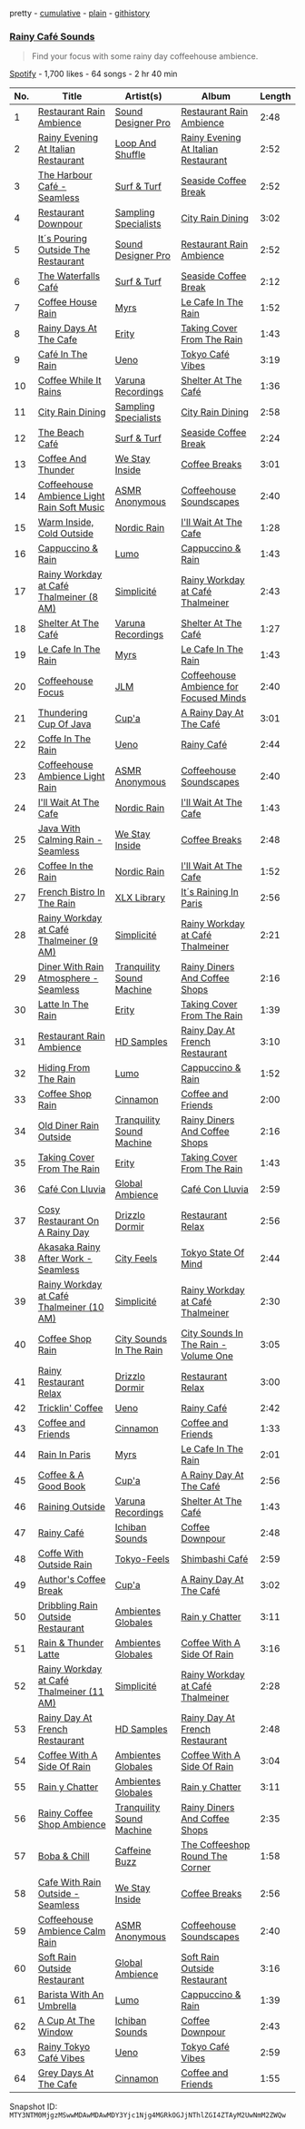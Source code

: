 pretty - [cumulative](/playlists/cumulative/37i9dQZF1DXd4270D43KD3.md) - [plain](/playlists/plain/37i9dQZF1DXd4270D43KD3) - [githistory](https://github.githistory.xyz/mackorone/spotify-playlist-archive/blob/main/playlists/plain/37i9dQZF1DXd4270D43KD3)

### [Rainy Café Sounds](https://open.spotify.com/playlist/37i9dQZF1DXd4270D43KD3)

> Find your focus with some rainy day coffeehouse ambience.

[Spotify](https://open.spotify.com/user/spotify) - 1,700 likes - 64 songs - 2 hr 40 min

| No. | Title | Artist(s) | Album | Length |
|---|---|---|---|---|
| 1 | [Restaurant Rain Ambience](https://open.spotify.com/track/180f6UyQ5p0KujAshrslvK) | [Sound Designer Pro](https://open.spotify.com/artist/7JEDsx3pReEdanif7Q89KC) | [Restaurant Rain Ambience](https://open.spotify.com/album/2PdiwycVx3pXaS8AuzagHB) | 2:48 |
| 2 | [Rainy Evening At Italian Restaurant](https://open.spotify.com/track/1lZVSESMiJc33K3GgRPy4b) | [Loop And Shuffle](https://open.spotify.com/artist/0l1B9knLg0tEkhZx03QgjB) | [Rainy Evening At Italian Restaurant](https://open.spotify.com/album/3EwHnIkQEDJV3uMfwvYBfm) | 2:52 |
| 3 | [The Harbour Café \- Seamless](https://open.spotify.com/track/52l6s4sdjspyuk52GgDZad) | [Surf & Turf](https://open.spotify.com/artist/50629oufjz881d0uHfUC3n) | [Seaside Coffee Break](https://open.spotify.com/album/09wTNxkN0fdoGDQhLtRXo8) | 2:52 |
| 4 | [Restaurant Downpour](https://open.spotify.com/track/7yzrvvsgcvlVdeBlhgaShr) | [Sampling Specialists](https://open.spotify.com/artist/7199IIJK2wW5yNXTaZtYmI) | [City Rain Dining](https://open.spotify.com/album/7fA9NWDSk3mM8wHv7ZnolH) | 3:02 |
| 5 | [It´s Pouring Outside The Restaurant](https://open.spotify.com/track/3x8CvZWOtsDypRaaUcNHOf) | [Sound Designer Pro](https://open.spotify.com/artist/7JEDsx3pReEdanif7Q89KC) | [Restaurant Rain Ambience](https://open.spotify.com/album/2PdiwycVx3pXaS8AuzagHB) | 2:52 |
| 6 | [The Waterfalls Café](https://open.spotify.com/track/51RI17EJHVrXxoKUAYJvDw) | [Surf & Turf](https://open.spotify.com/artist/50629oufjz881d0uHfUC3n) | [Seaside Coffee Break](https://open.spotify.com/album/09wTNxkN0fdoGDQhLtRXo8) | 2:12 |
| 7 | [Coffee House Rain](https://open.spotify.com/track/4bg8GKgI6p3gE0tdG59Y0q) | [Myrs](https://open.spotify.com/artist/6xqQc4rYEbyc9YV7cHZY6Y) | [Le Cafe In The Rain](https://open.spotify.com/album/4TdaYnPo5yEHuR9cUq77rj) | 1:52 |
| 8 | [Rainy Days At The Cafe](https://open.spotify.com/track/4F81JZEcewTX46UYQg7Xsy) | [Erity](https://open.spotify.com/artist/252S10kCSN54mC9V1Q5xV6) | [Taking Cover From The Rain](https://open.spotify.com/album/7iPatYtfjE6okfaK9yMc37) | 1:43 |
| 9 | [Café In The Rain](https://open.spotify.com/track/2pID544kOiACQNwt5Z6n3q) | [Ueno](https://open.spotify.com/artist/7MkZ8iO3uIZ3rf8G8QGLQw) | [Tokyo Café Vibes](https://open.spotify.com/album/4M3gOaUVKaKd5SgvP5LhRD) | 3:19 |
| 10 | [Coffee While It Rains](https://open.spotify.com/track/48ISdBkLhgK6Z1ufc7Rswk) | [Varuna Recordings](https://open.spotify.com/artist/14PnfeDCdj2PHrVMzTTddV) | [Shelter At The Café](https://open.spotify.com/album/0LCH32u7pL6U4xExVWqFgH) | 1:36 |
| 11 | [City Rain Dining](https://open.spotify.com/track/0FPZJufEF25OBtOJ24az6b) | [Sampling Specialists](https://open.spotify.com/artist/7199IIJK2wW5yNXTaZtYmI) | [City Rain Dining](https://open.spotify.com/album/7fA9NWDSk3mM8wHv7ZnolH) | 2:58 |
| 12 | [The Beach Café](https://open.spotify.com/track/5nyEWxmTc1UgfhLxWUy41C) | [Surf & Turf](https://open.spotify.com/artist/50629oufjz881d0uHfUC3n) | [Seaside Coffee Break](https://open.spotify.com/album/09wTNxkN0fdoGDQhLtRXo8) | 2:24 |
| 13 | [Coffee And Thunder](https://open.spotify.com/track/3qC5IK3RBrkyTVRHEylw2z) | [We Stay Inside](https://open.spotify.com/artist/5tNyiiNJv5zJndFwXcCo5O) | [Coffee Breaks](https://open.spotify.com/album/4nV0up5DxPdxx5U7vEsBx3) | 3:01 |
| 14 | [Coffeehouse Ambience Light Rain Soft Music](https://open.spotify.com/track/6FgdZM6hnSTkb348NwRUFF) | [ASMR Anonymous](https://open.spotify.com/artist/1CBbKj7iORJ5c6Kzhx6fAC) | [Coffeehouse Soundscapes](https://open.spotify.com/album/79SkgomzlGpX2gG1IMTxkc) | 2:40 |
| 15 | [Warm Inside, Cold Outside](https://open.spotify.com/track/434i2VvmUIi1nE9uW90cq7) | [Nordic Rain](https://open.spotify.com/artist/6c2zaxb47VSieJR0wLDLAg) | [I'll Wait At The Cafe](https://open.spotify.com/album/39IuODU73SP52VTO6vCCJI) | 1:28 |
| 16 | [Cappuccino & Rain](https://open.spotify.com/track/56ah5USpzhWdOw8Q2TwzJw) | [Lumo](https://open.spotify.com/artist/2T0jucohOQ58uTtQR66BhK) | [Cappuccino & Rain](https://open.spotify.com/album/6kFjJsl43bnqosSa8QxZMQ) | 1:43 |
| 17 | [Rainy Workday at Café Thalmeiner \(8 AM\)](https://open.spotify.com/track/4uAg49wcDsqUm96CZQqCEo) | [Simplicité](https://open.spotify.com/artist/1vU0vxuF92c7UzrpZYfcqi) | [Rainy Workday at Café Thalmeiner](https://open.spotify.com/album/3oS02867WpnFlCcfX4a5sK) | 2:43 |
| 18 | [Shelter At The Café](https://open.spotify.com/track/5uyMrhYH0RuaEnHkGbOWAc) | [Varuna Recordings](https://open.spotify.com/artist/14PnfeDCdj2PHrVMzTTddV) | [Shelter At The Café](https://open.spotify.com/album/0LCH32u7pL6U4xExVWqFgH) | 1:27 |
| 19 | [Le Cafe In The Rain](https://open.spotify.com/track/2HzmDBzs4j3XnVsHUxCYSL) | [Myrs](https://open.spotify.com/artist/6xqQc4rYEbyc9YV7cHZY6Y) | [Le Cafe In The Rain](https://open.spotify.com/album/4TdaYnPo5yEHuR9cUq77rj) | 1:43 |
| 20 | [Coffeehouse Focus](https://open.spotify.com/track/2PRCItMh0Nq0ANyiqKy4Uj) | [JLM](https://open.spotify.com/artist/5qWC37TdUbKjGC9f7SLfWZ) | [Coffeehouse Ambience for Focused Minds](https://open.spotify.com/album/5KVtzJsH2QBcqs2laYG0cY) | 2:40 |
| 21 | [Thundering Cup Of Java](https://open.spotify.com/track/2AszsRKm2z7TofzbPwgoB8) | [Cup'a](https://open.spotify.com/artist/0eqyrqiKaCzdtiCDbAHeh1) | [A Rainy Day At The Café](https://open.spotify.com/album/4TmPPUnD2MJk1w4S7aRKaF) | 3:01 |
| 22 | [Coffe In The Rain](https://open.spotify.com/track/2nuIQ4vubjpVe6dTNGGLY9) | [Ueno](https://open.spotify.com/artist/4HmO0854BukGRVwDDPJl6Q) | [Rainy Café](https://open.spotify.com/album/2NeX3Y6EXSMVU0rsq8yAR3) | 2:44 |
| 23 | [Coffeehouse Ambience Light Rain](https://open.spotify.com/track/6kcI0uFLATgiBuoZlAv4Kv) | [ASMR Anonymous](https://open.spotify.com/artist/1CBbKj7iORJ5c6Kzhx6fAC) | [Coffeehouse Soundscapes](https://open.spotify.com/album/79SkgomzlGpX2gG1IMTxkc) | 2:40 |
| 24 | [I'll Wait At The Cafe](https://open.spotify.com/track/7K0umM6p5s0NLHN87VxaML) | [Nordic Rain](https://open.spotify.com/artist/6c2zaxb47VSieJR0wLDLAg) | [I'll Wait At The Cafe](https://open.spotify.com/album/39IuODU73SP52VTO6vCCJI) | 1:43 |
| 25 | [Java With Calming Rain \- Seamless](https://open.spotify.com/track/484jlNAhC8DzsSOgoKCFRk) | [We Stay Inside](https://open.spotify.com/artist/5tNyiiNJv5zJndFwXcCo5O) | [Coffee Breaks](https://open.spotify.com/album/4nV0up5DxPdxx5U7vEsBx3) | 2:48 |
| 26 | [Coffee In the Rain](https://open.spotify.com/track/1Fz5lI8VFdo1BEeKcHAHDz) | [Nordic Rain](https://open.spotify.com/artist/6c2zaxb47VSieJR0wLDLAg) | [I'll Wait At The Cafe](https://open.spotify.com/album/39IuODU73SP52VTO6vCCJI) | 1:52 |
| 27 | [French Bistro In The Rain](https://open.spotify.com/track/4MiaRoQu6elzAbS74R7Thv) | [XLX Library](https://open.spotify.com/artist/3881qbORbYjyNg3bM6bvEp) | [It´s Raining In Paris](https://open.spotify.com/album/1KrCP4LdwdlOW24JeFrWEx) | 2:56 |
| 28 | [Rainy Workday at Café Thalmeiner \(9 AM\)](https://open.spotify.com/track/0tWDUzfHiS91CH3p9qKx0G) | [Simplicité](https://open.spotify.com/artist/1vU0vxuF92c7UzrpZYfcqi) | [Rainy Workday at Café Thalmeiner](https://open.spotify.com/album/3oS02867WpnFlCcfX4a5sK) | 2:21 |
| 29 | [Diner With Rain Atmosphere \- Seamless](https://open.spotify.com/track/2ZygMSlVjP5b65UKZrG9IU) | [Tranquility Sound Machine](https://open.spotify.com/artist/7rdHn837SCQCIZ1HOQsJsj) | [Rainy Diners And Coffee Shops](https://open.spotify.com/album/2Rcn0iwdfAQUqHMqDRIEpg) | 2:16 |
| 30 | [Latte In The Rain](https://open.spotify.com/track/114uViIeBJGEGalqKAxFcw) | [Erity](https://open.spotify.com/artist/252S10kCSN54mC9V1Q5xV6) | [Taking Cover From The Rain](https://open.spotify.com/album/7iPatYtfjE6okfaK9yMc37) | 1:39 |
| 31 | [Restaurant Rain Ambience](https://open.spotify.com/track/6XymYrDevwr2IwIghM89nV) | [HD Samples](https://open.spotify.com/artist/5g6ms4onQXK7dTBgUX9ghX) | [Rainy Day At French Restaurant](https://open.spotify.com/album/74QlExk0vpatGl54BHs8gy) | 3:10 |
| 32 | [Hiding From The Rain](https://open.spotify.com/track/1v2etwwKbYqbc26SSXcwyx) | [Lumo](https://open.spotify.com/artist/2T0jucohOQ58uTtQR66BhK) | [Cappuccino & Rain](https://open.spotify.com/album/6kFjJsl43bnqosSa8QxZMQ) | 1:52 |
| 33 | [Coffee Shop Rain](https://open.spotify.com/track/5m24gaxhBmZA5xb2cMzgKL) | [Cinnamon](https://open.spotify.com/artist/7f8CQthEpsBtUE1iOf7oHf) | [Coffee and Friends](https://open.spotify.com/album/1CK4P37gRHoY9Pts0x40Ha) | 2:00 |
| 34 | [Old Diner Rain Outside](https://open.spotify.com/track/1Tm7Jr5oojerZQkz38LkxG) | [Tranquility Sound Machine](https://open.spotify.com/artist/7rdHn837SCQCIZ1HOQsJsj) | [Rainy Diners And Coffee Shops](https://open.spotify.com/album/2Rcn0iwdfAQUqHMqDRIEpg) | 2:16 |
| 35 | [Taking Cover From The Rain](https://open.spotify.com/track/2V5apmp1ZMLhp4VCZf9VNm) | [Erity](https://open.spotify.com/artist/252S10kCSN54mC9V1Q5xV6) | [Taking Cover From The Rain](https://open.spotify.com/album/7iPatYtfjE6okfaK9yMc37) | 1:43 |
| 36 | [Café Con Lluvia](https://open.spotify.com/track/3DAyjgs2brpQVyXaj6WY7x) | [Global Ambience](https://open.spotify.com/artist/1goj961rAV1i8TIFFVKUJ8) | [Café Con Lluvia](https://open.spotify.com/album/2vYCQSv85OiMQzHNYx2zyC) | 2:59 |
| 37 | [Cosy Restaurant On A Rainy Day](https://open.spotify.com/track/4KZRi1m5zuVxQPuC7FKFm1) | [Drizzlo Dormir](https://open.spotify.com/artist/42x33fyj9HVOF7yIx3q2PW) | [Restaurant Relax](https://open.spotify.com/album/5I8mdry9JuvpB5QTUXKGsP) | 2:56 |
| 38 | [Akasaka Rainy After Work \- Seamless](https://open.spotify.com/track/29z6A3SeKjJXU5ZmcEJdKH) | [City Feels](https://open.spotify.com/artist/6rST23kNvLuUWB8BRMdp6U) | [Tokyo State Of Mind](https://open.spotify.com/album/0xKrzSrgc2f6T28Z6zBZuU) | 2:44 |
| 39 | [Rainy Workday at Café Thalmeiner \(10 AM\)](https://open.spotify.com/track/1vIRPYrGlbaeUecPmgXMA8) | [Simplicité](https://open.spotify.com/artist/1vU0vxuF92c7UzrpZYfcqi) | [Rainy Workday at Café Thalmeiner](https://open.spotify.com/album/3oS02867WpnFlCcfX4a5sK) | 2:30 |
| 40 | [Coffee Shop Rain](https://open.spotify.com/track/3xeN5FGP7CFWq0zZLjUn2o) | [City Sounds In The Rain](https://open.spotify.com/artist/1WA2nNvkmuzkiPnIm03TRX) | [City Sounds In The Rain \- Volume One](https://open.spotify.com/album/2aEpDcVbP0XQLhLG3ZmjlI) | 3:05 |
| 41 | [Rainy Restaurant Relax](https://open.spotify.com/track/1IYQndH802hAJTFJQgJH4W) | [Drizzlo Dormir](https://open.spotify.com/artist/42x33fyj9HVOF7yIx3q2PW) | [Restaurant Relax](https://open.spotify.com/album/5I8mdry9JuvpB5QTUXKGsP) | 3:00 |
| 42 | [Tricklin' Coffee](https://open.spotify.com/track/0vHMGlAnAPq8hnJmC0OoKp) | [Ueno](https://open.spotify.com/artist/4HmO0854BukGRVwDDPJl6Q) | [Rainy Café](https://open.spotify.com/album/2NeX3Y6EXSMVU0rsq8yAR3) | 2:42 |
| 43 | [Coffee and Friends](https://open.spotify.com/track/0DbiWnvHtAyNzBdenanaQk) | [Cinnamon](https://open.spotify.com/artist/7f8CQthEpsBtUE1iOf7oHf) | [Coffee and Friends](https://open.spotify.com/album/1CK4P37gRHoY9Pts0x40Ha) | 1:33 |
| 44 | [Rain In Paris](https://open.spotify.com/track/68rx3NffD6FQUeQmKqncnv) | [Myrs](https://open.spotify.com/artist/6xqQc4rYEbyc9YV7cHZY6Y) | [Le Cafe In The Rain](https://open.spotify.com/album/4TdaYnPo5yEHuR9cUq77rj) | 2:01 |
| 45 | [Coffee & A Good Book](https://open.spotify.com/track/0TcWiPXdvEoQRGI5iQTL5P) | [Cup'a](https://open.spotify.com/artist/0eqyrqiKaCzdtiCDbAHeh1) | [A Rainy Day At The Café](https://open.spotify.com/album/4TmPPUnD2MJk1w4S7aRKaF) | 2:56 |
| 46 | [Raining Outside](https://open.spotify.com/track/0BBCwoVoj6lxLEn2ZrwWAu) | [Varuna Recordings](https://open.spotify.com/artist/14PnfeDCdj2PHrVMzTTddV) | [Shelter At The Café](https://open.spotify.com/album/0LCH32u7pL6U4xExVWqFgH) | 1:43 |
| 47 | [Rainy Café](https://open.spotify.com/track/00Z4hXIzmRo0tkKIpmsI86) | [Ichiban Sounds](https://open.spotify.com/artist/3BC7o5XlfCpkAHPE7bL9NV) | [Coffee Downpour](https://open.spotify.com/album/2otNcm61HmvQPg9yysR5F5) | 2:48 |
| 48 | [Coffe With Outside Rain](https://open.spotify.com/track/3CUwXTCdY0jyAXxXR8GexP) | [Tokyo\-Feels](https://open.spotify.com/artist/0ZuOBZjygp4mJOJhGXQ4Pb) | [Shimbashi Café](https://open.spotify.com/album/5nGgE47yybNlYPQsRCBmD2) | 2:59 |
| 49 | [Author's Coffee Break](https://open.spotify.com/track/01oepkdNkDRoTTHECBVLZD) | [Cup'a](https://open.spotify.com/artist/0eqyrqiKaCzdtiCDbAHeh1) | [A Rainy Day At The Café](https://open.spotify.com/album/4TmPPUnD2MJk1w4S7aRKaF) | 3:02 |
| 50 | [Dribbling Rain Outside Restaurant](https://open.spotify.com/track/4FtA52NwPy54yNOYPBOQHF) | [Ambientes Globales](https://open.spotify.com/artist/7GPnokvVJokeij4Ke3uA9d) | [Rain y Chatter](https://open.spotify.com/album/2FTNZRTKGldTcX9PX0y8Lk) | 3:11 |
| 51 | [Rain & Thunder Latte](https://open.spotify.com/track/3OoD4Cn5DmqP6Ay1HpahJD) | [Ambientes Globales](https://open.spotify.com/artist/7GPnokvVJokeij4Ke3uA9d) | [Coffee With A Side Of Rain](https://open.spotify.com/album/23ov2PB8Y9wEMQqvWvRnyf) | 3:16 |
| 52 | [Rainy Workday at Café Thalmeiner \(11 AM\)](https://open.spotify.com/track/7IbVvdz9GSgtW5TOQysocK) | [Simplicité](https://open.spotify.com/artist/1vU0vxuF92c7UzrpZYfcqi) | [Rainy Workday at Café Thalmeiner](https://open.spotify.com/album/3oS02867WpnFlCcfX4a5sK) | 2:28 |
| 53 | [Rainy Day At French Restaurant](https://open.spotify.com/track/0QBM16tSRFUih54ydA1BWx) | [HD Samples](https://open.spotify.com/artist/5g6ms4onQXK7dTBgUX9ghX) | [Rainy Day At French Restaurant](https://open.spotify.com/album/74QlExk0vpatGl54BHs8gy) | 2:48 |
| 54 | [Coffee With A Side Of Rain](https://open.spotify.com/track/7bEOYcFr520dwGDdPM1DNl) | [Ambientes Globales](https://open.spotify.com/artist/7GPnokvVJokeij4Ke3uA9d) | [Coffee With A Side Of Rain](https://open.spotify.com/album/23ov2PB8Y9wEMQqvWvRnyf) | 3:04 |
| 55 | [Rain y Chatter](https://open.spotify.com/track/0Gw8SMrsM8FxCuKVmk4rrb) | [Ambientes Globales](https://open.spotify.com/artist/7GPnokvVJokeij4Ke3uA9d) | [Rain y Chatter](https://open.spotify.com/album/2FTNZRTKGldTcX9PX0y8Lk) | 3:11 |
| 56 | [Rainy Coffee Shop Ambience](https://open.spotify.com/track/2SoemlliMtK3I7harkxDSR) | [Tranquility Sound Machine](https://open.spotify.com/artist/7rdHn837SCQCIZ1HOQsJsj) | [Rainy Diners And Coffee Shops](https://open.spotify.com/album/2Rcn0iwdfAQUqHMqDRIEpg) | 2:35 |
| 57 | [Boba & Chill](https://open.spotify.com/track/311P1ZcyuvC6WOMKiSTxzI) | [Caffeine Buzz](https://open.spotify.com/artist/4sFHfkxG8hgzK80eHzGf0O) | [The Coffeeshop Round The Corner](https://open.spotify.com/album/1SRFTpWc08D3J2DBhtQxVt) | 1:58 |
| 58 | [Cafe With Rain Outside \- Seamless](https://open.spotify.com/track/0gqziPmamPApyFZLym5AV7) | [We Stay Inside](https://open.spotify.com/artist/5tNyiiNJv5zJndFwXcCo5O) | [Coffee Breaks](https://open.spotify.com/album/4nV0up5DxPdxx5U7vEsBx3) | 2:56 |
| 59 | [Coffeehouse Ambience Calm Rain](https://open.spotify.com/track/30mRZ3WuUImujvN9bdKJCy) | [ASMR Anonymous](https://open.spotify.com/artist/1CBbKj7iORJ5c6Kzhx6fAC) | [Coffeehouse Soundscapes](https://open.spotify.com/album/79SkgomzlGpX2gG1IMTxkc) | 2:40 |
| 60 | [Soft Rain Outside Restaurant](https://open.spotify.com/track/6sc1yEQ5ek5d4rtMxWic83) | [Global Ambience](https://open.spotify.com/artist/1goj961rAV1i8TIFFVKUJ8) | [Soft Rain Outside Restaurant](https://open.spotify.com/album/5wl9lvbSIhf5prhlhVIFx1) | 3:16 |
| 61 | [Barista With An Umbrella](https://open.spotify.com/track/7Dw9GTCCCFPn5qAFkT066N) | [Lumo](https://open.spotify.com/artist/2T0jucohOQ58uTtQR66BhK) | [Cappuccino & Rain](https://open.spotify.com/album/6kFjJsl43bnqosSa8QxZMQ) | 1:39 |
| 62 | [A Cup At The Window](https://open.spotify.com/track/39JkdAknSmXmxzyvAGqrLU) | [Ichiban Sounds](https://open.spotify.com/artist/3BC7o5XlfCpkAHPE7bL9NV) | [Coffee Downpour](https://open.spotify.com/album/2otNcm61HmvQPg9yysR5F5) | 2:43 |
| 63 | [Rainy Tokyo Café Vibes](https://open.spotify.com/track/0MAWLc566ff97ItqiqJgwz) | [Ueno](https://open.spotify.com/artist/7MkZ8iO3uIZ3rf8G8QGLQw) | [Tokyo Café Vibes](https://open.spotify.com/album/4M3gOaUVKaKd5SgvP5LhRD) | 2:59 |
| 64 | [Grey Days At The Cafe](https://open.spotify.com/track/7sgwyyKSGCN0dZv5I4bLxE) | [Cinnamon](https://open.spotify.com/artist/7f8CQthEpsBtUE1iOf7oHf) | [Coffee and Friends](https://open.spotify.com/album/1CK4P37gRHoY9Pts0x40Ha) | 1:55 |

Snapshot ID: `MTY3NTM0MjgzMSwwMDAwMDAwMDY3Yjc1Njg4MGRkOGJjNThlZGI4ZTAyM2UwNmM2ZWQw`
